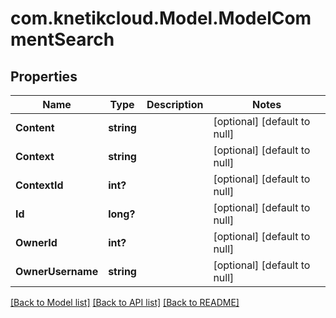 # com.knetikcloud.Model.ModelCommentSearch
## Properties

Name | Type | Description | Notes
------------ | ------------- | ------------- | -------------
**Content** | **string** |  | [optional] [default to null]
**Context** | **string** |  | [optional] [default to null]
**ContextId** | **int?** |  | [optional] [default to null]
**Id** | **long?** |  | [optional] [default to null]
**OwnerId** | **int?** |  | [optional] [default to null]
**OwnerUsername** | **string** |  | [optional] [default to null]

[[Back to Model list]](../README.md#documentation-for-models) [[Back to API list]](../README.md#documentation-for-api-endpoints) [[Back to README]](../README.md)


